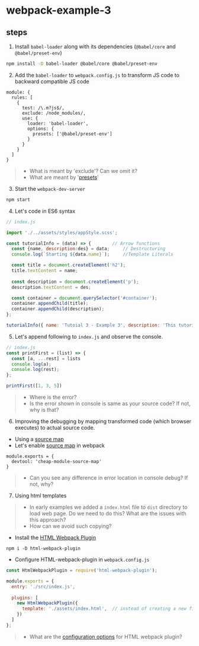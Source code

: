 # webpack-example-3


## steps

1. Install `babel-loader` along with its dependencies (`@babel/core` and `@babel/preset-env`)
```bash
npm install -D babel-loader @babel/core @babel/preset-env
```

2. Add the `babel-loader` to `webpack.config.js` to transform JS code to backward compatible JS code
```
module: {
  rules: [
    {
      test: /\.m?js$/,
      exclude: /node_modules/,
      use: {
        loader: 'babel-loader',
        options: {
          presets: ['@babel/preset-env']
        }
      }
    }
  ]
}
```
>- What is meant by 'exclude'? Can we omit it?
>- What are meant by '[presets](https://babeljs.io/docs/en/presets)'

3. Start the `webpack-dev-server`
```bash
npm start
```

4. Let's code in ES6 syntax
```javascript
// index.js

import './../assets/styles/appStyle.scss';

const tutorialInfo = (data) => {        // Arrow functions 
  const {name, description:des} = data;     // Destructuring
  console.log(`Starting ${data.name}`);     //Template Literals

  const title = document.createElement('h2');
  title.textContent = name;
  
  const description = document.createElement('p');
  description.textContent = des;

  const container = document.querySelector('#container');
  container.appendChild(title);
  container.appendChild(description);
};

tutorialInfo({ name: 'Tutoial 3 - Example 3', description: 'This tutorial try to explain the Babel' });
```

5. Let's append following to `index.js` and observe the console.
```javascript
// index.js
const printFirst = (list) => {
  const [a, ...rest] = lists
  console.log(a);
  console.log(rest);
};

printFirst([1, 3, 5])
```
> - Where is the error?
> - Is the error shown in console is same as your source code? If not, why is that?

6. Improving the debugging by mapping transformed code (which browser executes) to actual source code.
  - Using a [source map](https://www.html5rocks.com/en/tutorials/developertools/sourcemaps/)
  - Let's enable [source map](https://webpack.js.org/configuration/devtool/) in webpack
```
module.exports = {
  devtool: 'cheap-module-source-map'
}
```
> - Can you see any difference in error location in console debug? If not, why?

7. Using html templates
> - In early examples we added a `index.html` file to `dist` directory to load web page. Do we need to do this? What are the issues with this approach?
> - How can we avoid such copying? 

  - Install the [HTML Webpack Plugin](https://github.com/jantimon/html-webpack-plugin)
```
npm i -D html-webpack-plugin
```

  - Configure HTML-webpack-plugin in `webpack.config.js`
```javascript
const HtmlWebpackPlugin = require('html-webpack-plugin');

module.exports = {
  entry: './src/index.js',
  
  plugins: [
    new HtmlWebpackPlugin({         
      template: './assets/index.html',  // instead of creating a new file, use the template
    })
  ]
};
```

>- What are the [configuration options](https://github.com/jantimon/html-webpack-plugin#options) for HTML webpack plugin?



